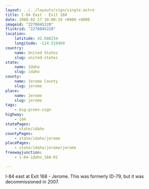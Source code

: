 ```yaml
---
layout: ../../layouts/sign/single.astro
title: I-84 East - Exit 168
date: 2008-02-17 10:00:19 +0000 +0000
imageid: "2278845228"
flickrid: "2278845228"
location:
    latitude: 42.688254
    longitude: -114.519469
country:
    name: United States
    slug: united-states
state:
    name: Idaho
    slug: idaho
county:
    name: Jerome County
    slug: jerome
place:
    name: Jerome
    slug: jerome
tags:
    - big-green-sign
highway:
    - i84
statePages:
    - state/idaho
countyPages:
    - state/idaho/jerome
placePages:
    - state/idaho/jerome/jerome
freewayjunction:
    - i-84-idaho_168-01

---
```

I-84 east at Exit 168 - Jerome.  This was formerly ID-79, but it was decommissioned in 2007.